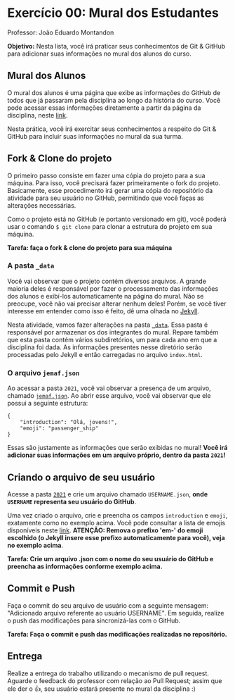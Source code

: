 # Exercício 00: Mural dos Estudantes 

Professor: João Eduardo Montandon

**Objetivo:** Nesta lista, você irá praticar seus conhecimentos de Git & GitHub para adicionar suas informações no mural dos alunos do curso.
## Mural dos Alunos

O mural dos alunos é uma página que exibe as informações do GitHub de todos que já passaram pela disciplina ao longo da história do curso.
Você pode acessar essas informações diretamente a partir da página da disciplina, neste [link](https://coltec-daw.github.io/students/).

Nesta prática, você irá exercitar seus conhecimentos a respeito do Git & GitHub para incluir suas informações no mural da sua turma.


## Fork & Clone do projeto

O primeiro passo consiste em fazer uma cópia do projeto para a sua máquina.
Para isso, você precisará fazer primeiramente o fork do projeto. 
Basicamente, esse procedimento irá gerar uma cópia do repositório da atividade para seu usuário no GitHub, permitindo que você faças as alterações necessárias.

Como o projeto está no GitHub (e portanto versionado em git), você poderá usar o comando `$ git clone` para clonar a estrutura do projeto em sua máquina.

**Tarefa: faça o fork & clone do projeto para sua máquina**

### A pasta `_data`

Você vai observar que o projeto contém diversos arquivos.
A grande maioria deles é responsável por fazer o processamento das informações dos alunos e exibí-los automaticamente na página do mural.
Não se preocupe, você não vai precisar alterar nenhum deles! 
Porém, se você tiver interesse em entender como isso é feito, dê uma olhada no [Jekyll](https://jekyllrb.com/).

Nesta atividade, vamos fazer alterações na pasta [`_data`](_data/).
Essa pasta é responsável por armazenar os dos integrantes do mural. 
Repare também que esta pasta contém vários subdiretórios, um para cada ano em que a disciplina foi dada.
As informações presentes nesse diretório serão processadas pelo Jekyll e então carregadas no arquivo `index.html`.

### O arquivo `jemaf.json`

Ao acessar a pasta `2021`, você vai observar a presença de um arquivo, chamado [`jemaf.json`](_data/2021/jemaf.json).
Ao abrir esse arquivo, você vai observar que ele possui a seguinte estrutura: 

```
{
    "introduction": "Olá, jovens!",
    "emoji": "passenger_ship"
}
```

Essas são justamente as informações que serão exibidas no mural!
**Você irá adicionar suas informações em um arquivo próprio, dentro da pasta `2021`!**

## Criando o arquivo de seu usuário

Acesse a pasta [`2021`](_data/2021) e crie um arquivo chamado `USERNAME.json`, **onde `USERNAME` representa seu usuário do GitHub**.

Uma vez criado o arquivo, crie e preencha os campos `introduction` e `emoji`, exatamente como no exemplo acima.
Você pode consultar a lista de emojis disponíveis neste [link](https://emoji-css.afeld.me/).
**ATENÇÃO: Remova o prefixo 'em-' do emoji escolhido (o Jekyll insere esse prefixo automaticamente para você), veja no exemplo acima**.

**Tarefa: Crie um arquivo .json com o nome do seu usuário do GitHub e preencha as informações conforme exemplo acima.**

## Commit e Push

Faça o commit do seu arquivo de usuário com a seguinte mensagem: "Adicionado arquivo referente ao usuário USERNAME".
Em seguida, realize o push das modificações para sincronizá-las com o GitHub.


**Tarefa: Faça o commit e push das modificações realizadas no repositório.**

## Entrega

Realize a entrega do trabalho utilizando o mecanismo de pull request.
Aguarde o feedback do professor com relação ao Pull Request; assim que ele der o :thumbsup:, seu usuário estará presente no mural da disciplina :)
